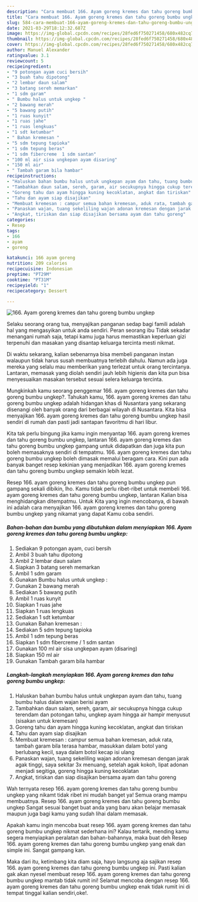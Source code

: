 ```yaml
---
description: "Cara membuat 166. Ayam goreng kremes dan tahu goreng bumbu ungkep yang lezat dan Mudah Dibuat"
title: "Cara membuat 166. Ayam goreng kremes dan tahu goreng bumbu ungkep yang lezat dan Mudah Dibuat"
slug: 584-cara-membuat-166-ayam-goreng-kremes-dan-tahu-goreng-bumbu-ungkep-yang-lezat-dan-mudah-dibuat
date: 2021-03-29T18:12:32.687Z
image: https://img-global.cpcdn.com/recipes/28fed6f750271458/680x482cq70/166-ayam-goreng-kremes-dan-tahu-goreng-bumbu-ungkep-foto-resep-utama.jpg
thumbnail: https://img-global.cpcdn.com/recipes/28fed6f750271458/680x482cq70/166-ayam-goreng-kremes-dan-tahu-goreng-bumbu-ungkep-foto-resep-utama.jpg
cover: https://img-global.cpcdn.com/recipes/28fed6f750271458/680x482cq70/166-ayam-goreng-kremes-dan-tahu-goreng-bumbu-ungkep-foto-resep-utama.jpg
author: Manuel Alexander
ratingvalue: 3.1
reviewcount: 5
recipeingredient:
- "9 potongan ayam cuci bersih"
- "3 buah tahu dipotong"
- "2 lembar daun salam"
- "3 batang sereh memarkan"
- "1 sdm garam"
- " Bumbu halus untuk ungkep "
- "2 bawang merah"
- "5 bawang putih"
- "1 ruas kunyit"
- "1 ruas jahe"
- "1 ruas lengkuas"
- "1 sdt ketumbar"
- " Bahan kremesan "
- "5 sdm tepung tapioka"
- "1 sdm tepung beras"
- "1 sdm fibercreme  1 sdm santan"
- "100 ml air sisa ungkepan ayam disaring"
- "150 ml air"
- " Tambah garam bila hambar"
recipeinstructions:
- "Haluskan bahan bumbu halus untuk ungkepan ayam dan tahu, tuang bumbu halus dalam wajan berisi ayam"
- "Tambahkan daun salam, sereh, garam, air secukupnya hingga cukup terendam dan potongan tahu, ungkep ayam hingga air hampir menyusut (sisakan untuk kremesan)"
- "Goreng tahu dan ayam hingga kuning kecoklatan, angkat dan tiriskan"
- "Tahu dan ayam siap disajikan"
- "Membuat kremesan : campur semua bahan kremesan, aduk rata, tambah garam bila terasa hambar, masukkan dalam botol yang berlubang kecil, saya dalam botol kecap isi ulang"
- "Panaskan wajan, tuang sekeliling wajan adonan kremesan dengan jarak agak tinggi, saya sekitar 3x menuang, setelah agak kokoh, lipat adonan menjadi segitiga, goreng hingga kuning kecoklatan"
- "Angkat, tiriskan dan siap disajikan bersama ayam dan tahu goreng"
categories:
- Resep
tags:
- 166
- ayam
- goreng

katakunci: 166 ayam goreng 
nutrition: 209 calories
recipecuisine: Indonesian
preptime: "PT29M"
cooktime: "PT31M"
recipeyield: "1"
recipecategory: Dessert

---
```



![166. Ayam goreng kremes dan tahu goreng bumbu ungkep](https://img-global.cpcdn.com/recipes/28fed6f750271458/680x482cq70/166-ayam-goreng-kremes-dan-tahu-goreng-bumbu-ungkep-foto-resep-utama.jpg)

Selaku seorang orang tua, menyajikan panganan sedap bagi famili adalah hal yang mengasyikan untuk anda sendiri. Peran seorang ibu Tidak sekadar menangani rumah saja, tetapi kamu juga harus memastikan keperluan gizi terpenuhi dan masakan yang disantap keluarga tercinta mesti nikmat.

Di waktu  sekarang, kalian sebenarnya bisa membeli panganan instan walaupun tidak harus susah membuatnya terlebih dahulu. Namun ada juga mereka yang selalu mau memberikan yang terlezat untuk orang tercintanya. Lantaran, memasak yang diolah sendiri jauh lebih higienis dan kita pun bisa menyesuaikan masakan tersebut sesuai selera keluarga tercinta. 



Mungkinkah kamu seorang penggemar 166. ayam goreng kremes dan tahu goreng bumbu ungkep?. Tahukah kamu, 166. ayam goreng kremes dan tahu goreng bumbu ungkep adalah hidangan khas di Nusantara yang sekarang disenangi oleh banyak orang dari berbagai wilayah di Nusantara. Kita bisa menyajikan 166. ayam goreng kremes dan tahu goreng bumbu ungkep hasil sendiri di rumah dan pasti jadi santapan favoritmu di hari libur.

Kita tak perlu bingung jika kamu ingin menyantap 166. ayam goreng kremes dan tahu goreng bumbu ungkep, lantaran 166. ayam goreng kremes dan tahu goreng bumbu ungkep gampang untuk didapatkan dan juga kita pun boleh memasaknya sendiri di tempatmu. 166. ayam goreng kremes dan tahu goreng bumbu ungkep boleh dimasak memalui beragam cara. Kini pun ada banyak banget resep kekinian yang menjadikan 166. ayam goreng kremes dan tahu goreng bumbu ungkep semakin lebih lezat.

Resep 166. ayam goreng kremes dan tahu goreng bumbu ungkep pun gampang sekali dibikin, lho. Kamu tidak perlu ribet-ribet untuk membeli 166. ayam goreng kremes dan tahu goreng bumbu ungkep, lantaran Kalian bisa menghidangkan ditempatmu. Untuk Kita yang ingin mencobanya, di bawah ini adalah cara menyajikan 166. ayam goreng kremes dan tahu goreng bumbu ungkep yang nikamat yang dapat Kamu coba sendiri.

<!--inarticleads1-->

##### Bahan-bahan dan bumbu yang dibutuhkan dalam menyiapkan 166. Ayam goreng kremes dan tahu goreng bumbu ungkep:

1. Sediakan 9 potongan ayam, cuci bersih
1. Ambil 3 buah tahu dipotong
1. Ambil 2 lembar daun salam
1. Siapkan 3 batang sereh memarkan
1. Ambil 1 sdm garam
1. Gunakan  Bumbu halus untuk ungkep :
1. Gunakan 2 bawang merah
1. Sediakan 5 bawang putih
1. Ambil 1 ruas kunyit
1. Siapkan 1 ruas jahe
1. Siapkan 1 ruas lengkuas
1. Sediakan 1 sdt ketumbar
1. Gunakan  Bahan kremesan :
1. Sediakan 5 sdm tepung tapioka
1. Ambil 1 sdm tepung beras
1. Siapkan 1 sdm fibercreme / 1 sdm santan
1. Gunakan 100 ml air sisa ungkepan ayam (disaring)
1. Siapkan 150 ml air
1. Gunakan  Tambah garam bila hambar




<!--inarticleads2-->

##### Langkah-langkah menyiapkan 166. Ayam goreng kremes dan tahu goreng bumbu ungkep:

1. Haluskan bahan bumbu halus untuk ungkepan ayam dan tahu, tuang bumbu halus dalam wajan berisi ayam
1. Tambahkan daun salam, sereh, garam, air secukupnya hingga cukup terendam dan potongan tahu, ungkep ayam hingga air hampir menyusut (sisakan untuk kremesan)
1. Goreng tahu dan ayam hingga kuning kecoklatan, angkat dan tiriskan
1. Tahu dan ayam siap disajikan
1. Membuat kremesan : campur semua bahan kremesan, aduk rata, tambah garam bila terasa hambar, masukkan dalam botol yang berlubang kecil, saya dalam botol kecap isi ulang
1. Panaskan wajan, tuang sekeliling wajan adonan kremesan dengan jarak agak tinggi, saya sekitar 3x menuang, setelah agak kokoh, lipat adonan menjadi segitiga, goreng hingga kuning kecoklatan
1. Angkat, tiriskan dan siap disajikan bersama ayam dan tahu goreng




Wah ternyata resep 166. ayam goreng kremes dan tahu goreng bumbu ungkep yang nikamt tidak ribet ini mudah banget ya! Semua orang mampu membuatnya. Resep 166. ayam goreng kremes dan tahu goreng bumbu ungkep Sangat sesuai banget buat anda yang baru akan belajar memasak maupun juga bagi kamu yang sudah lihai dalam memasak.

Apakah kamu ingin mencoba buat resep 166. ayam goreng kremes dan tahu goreng bumbu ungkep nikmat sederhana ini? Kalau tertarik, mending kamu segera menyiapkan peralatan dan bahan-bahannya, maka buat deh Resep 166. ayam goreng kremes dan tahu goreng bumbu ungkep yang enak dan simple ini. Sangat gampang kan. 

Maka dari itu, ketimbang kita diam saja, hayo langsung aja sajikan resep 166. ayam goreng kremes dan tahu goreng bumbu ungkep ini. Pasti kalian gak akan nyesel membuat resep 166. ayam goreng kremes dan tahu goreng bumbu ungkep mantab tidak rumit ini! Selamat mencoba dengan resep 166. ayam goreng kremes dan tahu goreng bumbu ungkep enak tidak rumit ini di tempat tinggal kalian sendiri,oke!.

